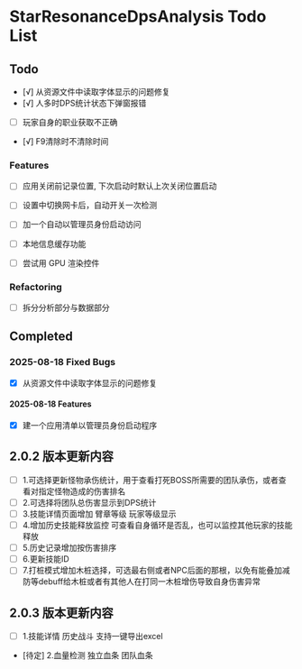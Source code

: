 # StarResonanceDpsAnalysis Todo List

## Todo

- [√] 从资源文件中读取字体显示的问题修复
- [√] 人多时DPS统计状态下弹窗报错

- [ ] 玩家自身的职业获取不正确
- [√] F9清除时不清除时间

### Features

- [ ] 应用关闭前记录位置, 下次启动时默认上次关闭位置启动

- [ ] 设置中切换网卡后，自动开关一次检测
- [ ] 加一个自动以管理员身份启动访问
- [ ] 本地信息缓存功能
- [ ] 尝试用 GPU 渲染控件

### Refactoring

- [ ] 拆分分析部分与数据部分

## Completed

### 2025-08-18 Fixed Bugs

- [x] 从资源文件中读取字体显示的问题修复

#### 2025-08-18 Features

- [x] 建一个应用清单以管理员身份启动程序


## 2.0.2 版本更新内容

- [ ] 1.可选择更新怪物承伤统计，用于查看打死BOSS所需要的团队承伤，或者查看对指定怪物造成的伤害排名
- [ ] 2.可选择将团队总伤害显示到DPS统计
- [ ] 3.技能详情页面增加 臂章等级 玩家等级显示
- [ ] 4.增加历史技能释放监控 可查看自身循环是否乱，也可以监控其他玩家的技能释放
- [ ] 5.历史记录增加按伤害排序
- [ ] 6.更新技能ID
- [ ] 7.打桩模式增加木桩选择，可选最右侧或者NPC后面的那根，以免有能叠加减防等debuff给木桩或者有其他人在打同一木桩增伤导致自身伤害异常

## 2.0.3 版本更新内容

- [ ] 1.技能详情 历史战斗 支持一键导出excel
- [待定] 2.血量检测 独立血条 团队血条
